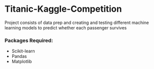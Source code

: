 # Titanic-Kaggle-Competition

Project consists of data prep and creating and testing different machine learning models to predict whether each passenger survives

### Packages Required:
  - Scikit-learn             
  - Pandas
  - Matplotlib
